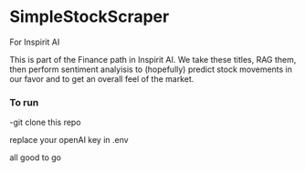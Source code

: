 # SimpleStockScraper
For Inspirit AI

This is part of the Finance path in Inspirit AI. We take these titles, RAG them, then perform sentiment analyisis to (hopefully) predict stock movements in our favor and to get an overall feel of the market.



### To run

-git clone this repo

replace your openAI key in .env

all good to go
